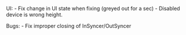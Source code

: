 UI:
	- Fix change in UI state when fixing (greyed out for a sec)
	- Disabled device is wrong height.

Bugs:
	- Fix improper closing of InSyncer/OutSyncer
